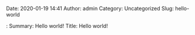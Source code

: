 Date: 2020-01-19 14:41
Author: admin
Category: Uncategorized
Slug: hello-world

: 
Summary: Hello world!
Title: Hello world!



